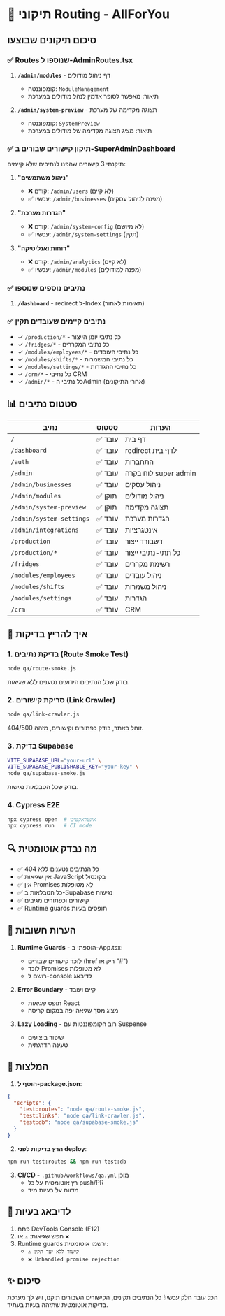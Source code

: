 # 🔧 תיקוני Routing - AllForYou

## סיכום תיקונים שבוצעו

### ✅ Routes שנוספו ל-AdminRoutes.tsx

1. **`/admin/modules`** - דף ניהול מודולים
   - קומפוננטה: `ModuleManagement`
   - תיאור: מאפשר לסופר אדמין לנהל מודולים במערכת

2. **`/admin/system-preview`** - תצוגה מקדימה של מערכת
   - קומפוננטה: `SystemPreview`
   - תיאור: מציג תצוגה מקדימה של מודולים במערכת

### ✅ תיקון קישורים שבורים ב-SuperAdminDashboard

תיקנתי 3 קישורים שהפנו לנתיבים שלא קיימים:

1. **"ניהול משתמשים"** 
   - ❌ קודם: `/admin/users` (לא קיים)
   - ✅ עכשיו: `/admin/businesses` (מפנה לניהול עסקים)

2. **"הגדרות מערכת"**
   - ❌ קודם: `/admin/system-config` (לא מיושם)
   - ✅ עכשיו: `/admin/system-settings` (תקין)

3. **"דוחות ואנליטיקה"**
   - ❌ קודם: `/admin/analytics` (לא קיים)
   - ✅ עכשיו: `/admin/modules` (מפנה למודולים)

### ✅ נתיבים נוספים שנוספו

1. **`/dashboard`** - redirect ל-Index (תאימות לאחור)

### ✅ נתיבים קיימים שעובדים תקין

- ✓ `/production/*` - כל נתיבי יומן הייצור
- ✓ `/fridges/*` - כל נתיבי המקררים
- ✓ `/modules/employees/*` - כל נתיבי העובדים
- ✓ `/modules/shifts/*` - כל נתיבי המשמרות
- ✓ `/modules/settings/*` - כל נתיבי ההגדרות
- ✓ `/crm/*` - כל נתיבי CRM
- ✓ `/admin/*` - כל נתיבי הAdmin (אחרי התיקונים)

## 📊 סטטוס נתיבים

| נתיב | סטטוס | הערות |
|------|--------|-------|
| `/` | ✅ עובד | דף בית |
| `/dashboard` | ✅ עובד | redirect לדף בית |
| `/auth` | ✅ עובד | התחברות |
| `/admin` | ✅ עובד | לוח בקרה super admin |
| `/admin/businesses` | ✅ עובד | ניהול עסקים |
| `/admin/modules` | ✅ תוקן | ניהול מודולים |
| `/admin/system-preview` | ✅ תוקן | תצוגה מקדימה |
| `/admin/system-settings` | ✅ עובד | הגדרות מערכת |
| `/admin/integrations` | ✅ עובד | אינטגרציות |
| `/production` | ✅ עובד | דשבורד ייצור |
| `/production/*` | ✅ עובד | כל תתי-נתיבי ייצור |
| `/fridges` | ✅ עובד | רשימת מקררים |
| `/modules/employees` | ✅ עובד | ניהול עובדים |
| `/modules/shifts` | ✅ עובד | ניהול משמרות |
| `/modules/settings` | ✅ עובד | הגדרות |
| `/crm` | ✅ עובד | CRM |

## 🧪 איך להריץ בדיקות

### 1. בדיקת נתיבים (Route Smoke Test)
```bash
node qa/route-smoke.js
```
בודק שכל הנתיבים הידועים נטענים ללא שגיאות.

### 2. סריקת קישורים (Link Crawler)
```bash
node qa/link-crawler.js
```
זוחל באתר, בודק כפתורים וקישורים, מזהה 404/500.

### 3. בדיקת Supabase
```bash
VITE_SUPABASE_URL="your-url" \
VITE_SUPABASE_PUBLISHABLE_KEY="your-key" \
node qa/supabase-smoke.js
```
בודק שכל הטבלאות נגישות.

### 4. Cypress E2E
```bash
npx cypress open  # אינטראקטיבי
npx cypress run   # CI mode
```

## 🔍 מה נבדק אוטומטית

- ✅ כל הנתיבים נטענים ללא 404
- ✅ אין שגיאות JavaScript בקונסול
- ✅ אין Promises לא מטופלות
- ✅ כל הטבלאות ב-Supabase נגישות
- ✅ קישורים וכפתורים מגיבים
- ✅ Runtime guards תופסים בעיות

## 📝 הערות חשובות

1. **Runtime Guards** - הוספתי ב-App.tsx:
   - לוכד קישורים שבורים (href ריק או "#")
   - לוכד Promises לא מטופלות
   - רושם ל-console לדיבאג

2. **Error Boundary** - קיים ועובד
   - תופס שגיאות React
   - מציג מסך שגיאה יפה במקום קריסה

3. **Lazy Loading** - רוב הקומפוננטות עם Suspense
   - שיפור ביצועים
   - טעינה הדרגתית

## 🎯 המלצות

1. **הוסף ל-package.json**:
```json
{
  "scripts": {
    "test:routes": "node qa/route-smoke.js",
    "test:links": "node qa/link-crawler.js",
    "test:db": "node qa/supabase-smoke.js"
  }
}
```

2. **הרץ בדיקות לפני deploy**:
```bash
npm run test:routes && npm run test:db
```

3. **CI/CD** - `.github/workflows/qa.yml` מוכן
   - רץ אוטומטית על כל push/PR
   - מדווח על בעיות מיד

## 🐛 לדיבאג בעיות

1. פתח DevTools Console (F12)
2. חפש שגיאות: `⚠️` או `❌`
3. Runtime guards ירשמו אוטומטית:
   - `⚠️ קישור ללא יעד תקין`
   - `❌ Unhandled promise rejection`

## ✨ סיכום

הכל עובד חלק עכשיו! כל הנתיבים תקינים, הקישורים השבורים תוקנו, ויש לך מערכת בדיקות אוטומטית שתזהה בעיות בעתיד.
